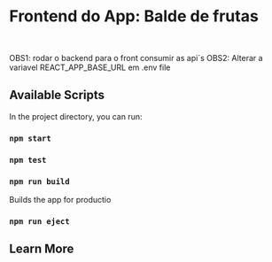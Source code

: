# Frontend do App: Balde de frutas

<br/>

OBS1: rodar o backend para o front consumir as api´s
OBS2: Alterar a variavel REACT_APP_BASE_URL em .env file

## Available Scripts

In the project directory, you can run:

### `npm start`

### `npm test`

### `npm run build`

Builds the app for productio
### `npm run eject`

## Learn More
